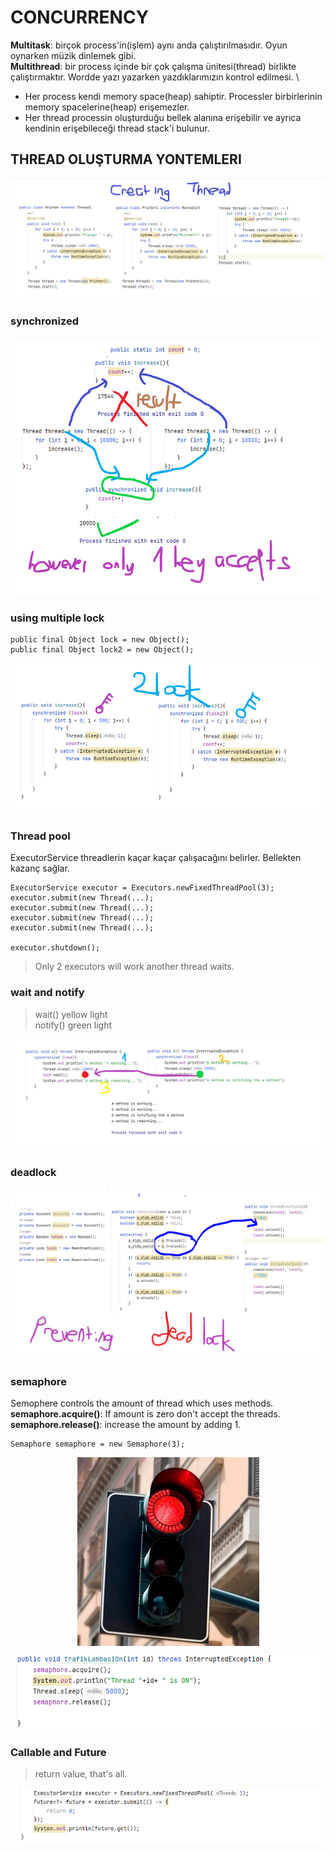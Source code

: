 # CONCURRENCY

**Multitask**: birçok process'in(işlem) aynı anda çalıştırılmasıdır. Oyun oynarken müzik dinlemek gibi.\
**Multithread**: bir process içinde bir çok çalışma ünitesi(thread) birlikte çalıştırmaktır. Wordde yazı yazarken yazdıklarımızın kontrol edilmesi. \
* Her process kendi memory space(heap) sahiptir. Processler birbirlerinin memory spacelerine(heap) erişemezler.
* Her thread processin oluşturduğu bellek alanına erişebilir ve ayrıca kendinin erişebileceği thread stack'i bulunur.


## THREAD OLUŞTURMA YONTEMLERI

<div align="center">
    <img src="img.png" alt="">
</div> 

### synchronized
<div align="center">
    <img src="img_1.png" alt="">
</div> 

### using multiple lock
    public final Object lock = new Object();
    public final Object lock2 = new Object();

<div align="center">
<img src="img_2.png">
</div>

### Thread pool
ExecutorService threadlerin kaçar kaçar çalışacağını belirler. Bellekten kazanç sağlar.

    ExecutorService executor = Executors.newFixedThreadPool(3);
    executor.submit(new Thread(...);
    executor.submit(new Thread(...);
    executor.submit(new Thread(...);
    executor.submit(new Thread(...);

    executor.shutdown();


> Only 2 executors will work another thread waits.

### wait and notify
>   wait() yellow light \
notify() green light

<div align="center">
<img src="img_3.png">
</div>


### deadlock

<div>
<img src="img_5.png">
</div>

### semaphore
Semophere controls the amount of thread which uses methods.\
**semaphore.acquire()**: If amount is zero don't accept the threads.
**semaphore.release()**: increase the amount by adding 1.

    Semaphore semaphore = new Semaphore(3);
    

<div align="center">
<img src="img_6.png">
<img src="img_7.png">
</div>

### Callable and Future
> return value, that's all.
<div align="center">
<img src="img_8.png">
</div>

